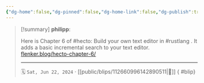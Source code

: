 ```yaml
---
{"dg-home":false,"dg-pinned":false,"dg-home-link":false,"dg-publish":true,"type":"blip","disabled rules":["yaml-title","yaml-title-alias","file-name-heading"],"title":"philipp on mastodon @ 2024-06-22","created-date":"2024-06-22T15:32:55","id":112660996142890510,"updated-date":"2025-05-02T08:50:44","dg-path":"blips/112660996142890511.md","permalink":"/blips/112660996142890511/","dgPassFrontmatter":true}
---
```


> [!summary] **philipp**:
>
> Here is Chapter 6 of #hecto: Build your own text editor in #rustlang . It adds a basic incremental search to your text editor.
> [flenker.blog/hecto-chapter-6/](https://flenker.blog/hecto-chapter-6/)
> - - -
>
> 🗓️ `Sat, Jun 22, 2024` · [[public/blips/112660996142890511\|🔗]]
{ #blip}

